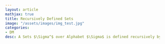 ```yaml
---
layout: article
mathjax: true
title: Recursively Defined Sets
image: "/assets/images/img_test.jpg"
categories:
- DM
desc: A Sets $\Sigma^$ over Alphabet $\Sigma$ is defined recursively by

































































































































































































































































































































































 
imagealt: 
---
```


A [Sets]({% post_url 2020-07-03-sets %}) $\Sigma^*$ over [[Alphabet]] $\Sigma$ is defined recursively by

































































































































































































































































































































































**Basis Step**: $\lambda \in \Sigma$ (Where $\lambda$ is an [[Empty String]])

































































































































































































































































































































































**Recursive Step**: If $w \in \Sigma^*$ and $x \in \Sigma^*$ then $wx \in \Sigma^*$
































































































































































































































































































































































